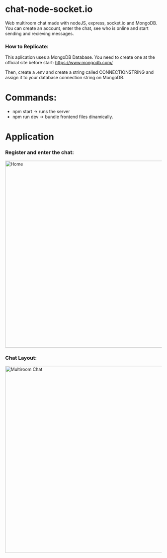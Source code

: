 # chat-node-socket.io

Web multiroom chat made with nodeJS, express, socket.io and MongoDB. You can create an account, enter the chat, see who is online and start sending and recieving messages.

### How to Replicate:

This aplication uses a MongoDB Database. You need to create one at the official site before start: https://www.mongodb.com/

Then, create a .env and create a string called CONNECTIONSTRING and assign it to your database connection string on MongoDB.

<h1>Commands:</h1>
<ul>
  <li>npm start -> runs the server</li>
  <li>npm run dev -> bundle frontend files dinamically.</li>
</ul>

# Application
### Register and enter the chat:

<img src="https://user-images.githubusercontent.com/93732489/189486216-25640a93-104b-4306-ba15-4530d8983a34.png" alt="Home" width="600">

### Chat Layout:

<img src="https://user-images.githubusercontent.com/93732489/189486410-96f86e92-31ab-437e-874a-fc41ae8eb96a.png" alt="Multiroom Chat" width="600">
